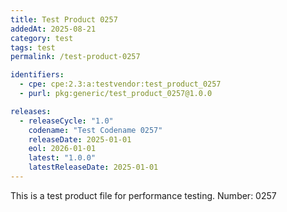 ```yaml
---
title: Test Product 0257
addedAt: 2025-08-21
category: test
tags: test
permalink: /test-product-0257

identifiers:
  - cpe: cpe:2.3:a:testvendor:test_product_0257
  - purl: pkg:generic/test_product_0257@1.0.0

releases:
  - releaseCycle: "1.0"
    codename: "Test Codename 0257"
    releaseDate: 2025-01-01
    eol: 2026-01-01
    latest: "1.0.0"
    latestReleaseDate: 2025-01-01
---
```


This is a test product file for performance testing. Number: 0257
